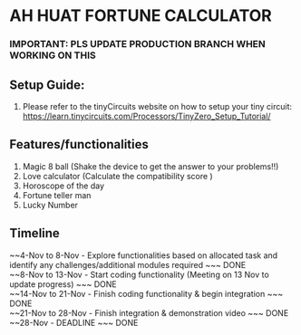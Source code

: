 # AH HUAT FORTUNE CALCULATOR
### IMPORTANT: PLS UPDATE PRODUCTION BRANCH WHEN WORKING ON THIS

## Setup Guide:
1. Please refer to the tinyCircuits website on how to setup your tiny circuit:
https://learn.tinycircuits.com/Processors/TinyZero_Setup_Tutorial/

## Features/functionalities
1. Magic 8 ball (Shake the device to get the answer to your problems!!)
2. Love calculator (Calculate the compatibility score )
4. Horoscope of the day
5. Fortune teller man
6. Lucky Number

## Timeline
~~4-Nov to 8-Nov - Explore functionalities based on allocated task and identify any challenges/additional modules required ~~~ DONE <br>
~~8-Nov to 13-Nov - Start coding functionality (Meeting on 13 Nov to update progress) ~~~ DONE<br>
~~14-Nov to 21-Nov - Finish coding functionality & begin integration ~~~ DONE<br>
~~21-Nov to 28-Nov - Finish integration & demonstration video ~~~ DONE<br>
~~28-Nov - DEADLINE ~~~ DONE
